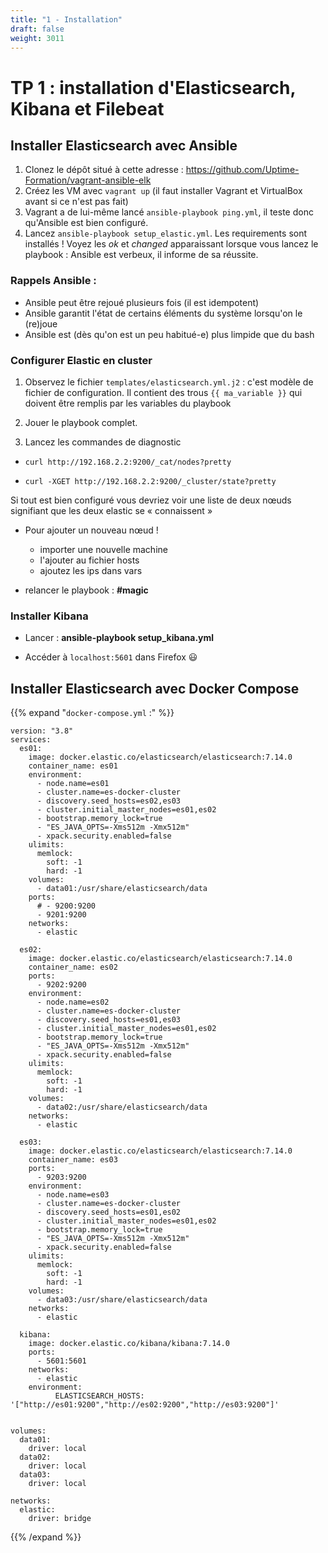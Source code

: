 ```yaml
---
title: "1 - Installation"
draft: false
weight: 3011
---
```


# TP 1 : installation d'Elasticsearch, Kibana et Filebeat

## Installer Elasticsearch avec Ansible

1. Clonez le dépôt situé à cette adresse : <https://github.com/Uptime-Formation/vagrant-ansible-elk>
2. Créez les VM avec `vagrant up` (il faut installer Vagrant et VirtualBox avant si ce n'est pas fait)
3. Vagrant a de lui-même lancé `ansible-playbook ping.yml`, il teste donc qu'Ansible est bien configuré.
4. Lancez `ansible-playbook setup_elastic.yml`. Les requirements
   sont installés ! Voyez les _ok_ et _changed_ apparaissant lorsque vous
   lancez le playbook : Ansible est verbeux, il informe de sa réussite.

### Rappels Ansible :

- Ansible peut être rejoué plusieurs fois (il est idempotent)
- Ansible garantit l'état de certains éléments du système lorsqu'on le
  (re)joue
- Ansible est (dès qu'on est un peu habitué-e) plus limpide que du bash

### Configurer Elastic en cluster

1.  Observez le fichier `templates/elasticsearch.yml.j2` : c'est modèle de
    fichier de configuration. Il contient des trous `{{ ma_variable }}` qui doivent être remplis par les variables du playbook

1.  Jouer le playbook complet.
1.  Lancez les commandes de diagnostic

- `curl http://192.168.2.2:9200/_cat/nodes?pretty`

- `curl -XGET http://192.168.2.2:9200/_cluster/state?pretty`

Si tout est bien configuré vous devriez voir une liste de deux nœuds
signifiant que les deux elastic se « connaissent »

- Pour ajouter un nouveau nœud !

  - importer une nouvelle machine
  - l'ajouter au fichier hosts
  - ajoutez les ips dans vars

- relancer le playbook : **\#magic**

### Installer Kibana

- Lancer : **ansible-playbook setup_kibana.yml**

- Accéder à `localhost:5601` dans Firefox 😃

## Installer Elasticsearch avec Docker Compose

{{% expand "`docker-compose.yml` :" %}}

```
version: "3.8"
services:
  es01:
    image: docker.elastic.co/elasticsearch/elasticsearch:7.14.0
    container_name: es01
    environment:
      - node.name=es01
      - cluster.name=es-docker-cluster
      - discovery.seed_hosts=es02,es03
      - cluster.initial_master_nodes=es01,es02
      - bootstrap.memory_lock=true
      - "ES_JAVA_OPTS=-Xms512m -Xmx512m"
      - xpack.security.enabled=false
    ulimits:
      memlock:
        soft: -1
        hard: -1
    volumes:
      - data01:/usr/share/elasticsearch/data
    ports:
      # - 9200:9200
      - 9201:9200
    networks:
      - elastic

  es02:
    image: docker.elastic.co/elasticsearch/elasticsearch:7.14.0
    container_name: es02
    ports:
      - 9202:9200
    environment:
      - node.name=es02
      - cluster.name=es-docker-cluster
      - discovery.seed_hosts=es01,es03
      - cluster.initial_master_nodes=es01,es02
      - bootstrap.memory_lock=true
      - "ES_JAVA_OPTS=-Xms512m -Xmx512m"
      - xpack.security.enabled=false
    ulimits:
      memlock:
        soft: -1
        hard: -1
    volumes:
      - data02:/usr/share/elasticsearch/data
    networks:
      - elastic

  es03:
    image: docker.elastic.co/elasticsearch/elasticsearch:7.14.0
    container_name: es03
    ports:
      - 9203:9200
    environment:
      - node.name=es03
      - cluster.name=es-docker-cluster
      - discovery.seed_hosts=es01,es02
      - cluster.initial_master_nodes=es01,es02
      - bootstrap.memory_lock=true
      - "ES_JAVA_OPTS=-Xms512m -Xmx512m"
      - xpack.security.enabled=false
    ulimits:
      memlock:
        soft: -1
        hard: -1
    volumes:
      - data03:/usr/share/elasticsearch/data
    networks:
      - elastic

  kibana:
    image: docker.elastic.co/kibana/kibana:7.14.0
    ports:
      - 5601:5601
    networks:
      - elastic
    environment:
          ELASTICSEARCH_HOSTS: '["http://es01:9200","http://es02:9200","http://es03:9200"]'


volumes:
  data01:
    driver: local
  data02:
    driver: local
  data03:
    driver: local

networks:
  elastic:
    driver: bridge

```

<!-- FIXME: aplatir réseau ou exposer ports logstash / elasticsearch pour pouvoir envoyer logs type ceux d'un nginx local (mais en même temps un nginx local c'est une histoire de filebeat) -->
<!--
```
version: "3.8"
services:
  es01:
    image: docker.elastic.co/elasticsearch/elasticsearch:7.14.0
    container_name: es01
    labels:
      co.elastic.logs/json.keys_under_root: "false"
      co.elastic.logs/json.add_error_key: "true"
      co.elastic.logs/json.message_key: "message"
    environment:
      - node.name=es01
      - cluster.name=es-docker-cluster
      - discovery.seed_hosts=es02,es03
      - cluster.initial_master_nodes=es01,es02
      - bootstrap.memory_lock=true
      - "ES_JAVA_OPTS=-Xms512m -Xmx512m"
      - xpack.security.enabled=false
    ulimits:
      memlock:
        soft: -1
        hard: -1
    volumes:
      - data01:/usr/share/elasticsearch/data
    ports:
      # - 9200:9200
      - 9201:9200
    networks:
      - elastic

  es02:
    labels:
      co.elastic.logs/json.keys_under_root: "false"
      co.elastic.logs/json.add_error_key: "true"
      co.elastic.logs/json.message_key: "message"
    image: docker.elastic.co/elasticsearch/elasticsearch:7.14.0
    container_name: es02
    ports:
      - 9202:9200
    environment:
      - node.name=es02
      - cluster.name=es-docker-cluster
      - discovery.seed_hosts=es01,es03
      - cluster.initial_master_nodes=es01,es02
      - bootstrap.memory_lock=true
      - "ES_JAVA_OPTS=-Xms512m -Xmx512m"
      - xpack.security.enabled=false
    ulimits:
      memlock:
        soft: -1
        hard: -1
    volumes:
      - data02:/usr/share/elasticsearch/data
    networks:
      - elastic

  es03:
    image: docker.elastic.co/elasticsearch/elasticsearch:7.14.0
    container_name: es03
    ports:
      - 9203:9200
    environment:
      - node.name=es03
      - cluster.name=es-docker-cluster
      - discovery.seed_hosts=es01,es02
      - cluster.initial_master_nodes=es01,es02
      - bootstrap.memory_lock=true
      - "ES_JAVA_OPTS=-Xms512m -Xmx512m"
      - xpack.security.enabled=false
    ulimits:
      memlock:
        soft: -1
        hard: -1
    volumes:
      - data03:/usr/share/elasticsearch/data
    networks:
      - elastic
    labels:
      co.elastic.logs/json.keys_under_root: "false"
      co.elastic.logs/json.add_error_key: "true"
      co.elastic.logs/json.message_key: "message"

  # logstash:
  #   image: docker.elastic.co/logstash/logstash:7.14.0
  #   depends_on:
  #     - elasticsearch
  #   ports:
  #     - 12201:12201/udp
  #   volumes:
  #     - ./logstash.conf:/usr/share/logstash/pipeline/logstash.conf:ro
  #   networks:
  #     - logging-network

  filebeat:
    image: docker.elastic.co/beats/filebeat:7.14.0
    user: root
    volumes:
      - ./filebeat.yml:/usr/share/filebeat/filebeat.yml:ro
      - /var/lib/docker/containers:/var/lib/docker/containers:ro
      - /var/run/docker.sock:/var/run/docker.sock:ro
    networks:
      - elastic
    environment:
      - -strict.perms=false

  kibana:
    image: docker.elastic.co/kibana/kibana:7.14.0
    ports:
      - 5601:5601
    networks:
      - elastic
    environment:
          ELASTICSEARCH_HOSTS: '["http://es01:9200","http://es02:9200","http://es03:9200"]'
    labels:
      co.elastic.logs/json.keys_under_root: "true"
      co.elastic.logs/json.add_error_key: "true"
      co.elastic.logs/json.message_key: "message"
      co.elastic.logs/json. expand_keys: "true"

  # httpd:
  #   image: httpd:latest
  #   depends_on:
  #     - logstash
  #   ports:
  #     - 80:80
  #   logging:
  #     driver: gelf
  #     options:
  #       # Use udp://host.docker.internal:12201 when you are using Docker Desktop for Mac
  #       # docs: https://docs.docker.com/docker-for-mac/networking/#i-want-to-connect-from-a-container-to-a-service-on-the-host
  #       # issue: https://github.com/lvthillo/docker-elk/issues/1
  #       gelf-address: "udp://localhost:12201"


volumes:
  data01:
    driver: local
  data02:
    driver: local
  data03:
    driver: local

networks:
  elastic:
    driver: bridge

``` -->

{{% /expand %}}

<!--
https://raw.githubusercontent.com/elastic/beats/7.10/deploy/docker/filebeat.docker.yml

=> TP Docker compose FIlebeat
=> TP Vagrant ELK multinode ? => avec ansible ? ==> mini sondage en methode pref ? : docker compose / vagrant avec ansible / vagrant vide +ansible sans provisioner / vagrant k3s ou k3s simple / vagrant ou cloud + bash ? et/ou à la main ? (bash sans script)
=> TP compose/k8S ELK multinode ?
https://discuss.elastic.co/t/nginx-filebeat-elk-docker-swarm-help/130512 -->

<!-- FIXME:
    connectez vous en ssh : ssh -p 12222 enqueteur@ptych.net passwd: enqueteur
 -->

<!-- https://www.elastic.co/guide/en/elasticsearch/reference/current/modules-discovery-bootstrap-cluster.html#modules-discovery-bootstrap-cluster-joining -->

<!--
## Mise en place d'un cluster multi-node

https://www.elastic.co/guide/en/elastic-stack-get-started/current/get-started-docker.html

# Use the Cluster Health API [http://localhost:9200/_cluster/health], the

curl -s localhost:9200/\_cluster/health | jq -->

<!-- # Node Info API [http://localhost:9200/_cluster/nodes] or GUI tools -->
<!-- curl -s localhost:9200/_nodes | jq -->
<!-- https://www.elastic.co/guide/en/elasticsearch/reference/current/cluster.html -->
<!-- https://www.elastic.co/guide/en/elasticsearch/reference/current/indices.html -->
<!-- https://www.elastic.co/guide/en/elasticsearch/reference/current/indices-stats.html -->
<!-- https://www.elastic.co/guide/en/elasticsearch/reference/current/search.html -->
<!--
curl -s localhost:9200/\_cat/nodes

# such as <http://github.com/lukas-vlcek/bigdesk> and

# <http://mobz.github.com/elasticsearch-head> to inspect the cluster state.

## Recherche via l'API -->

<!-- https://www.elastic.co/guide/en/elasticsearch/reference/current/modules-discovery.html -->
